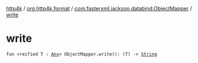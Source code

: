 [http4k](../../index.md) / [org.http4k.format](../index.md) / [com.fasterxml.jackson.databind.ObjectMapper](index.md) / [write](./write.md)

# write

`fun <reified T : `[`Any`](https://kotlinlang.org/api/latest/jvm/stdlib/kotlin/-any/index.html)`> ObjectMapper.write(): (T) -> `[`String`](https://kotlinlang.org/api/latest/jvm/stdlib/kotlin/-string/index.html)
